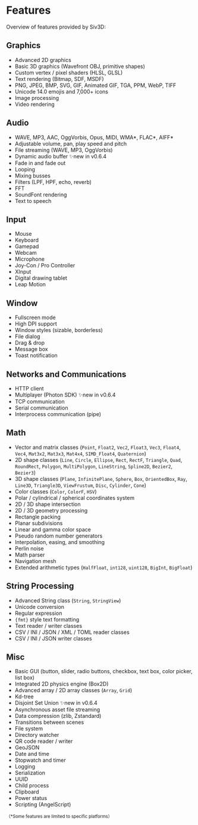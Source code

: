 # Features

Overview of features provided by Siv3D:

## Graphics
- Advanced 2D graphics
- Basic 3D graphics (Wavefront OBJ, primitive shapes)
- Custom vertex / pixel shaders (HLSL, GLSL)
- Text rendering (Bitmap, SDF, MSDF)
- PNG, JPEG, BMP, SVG, GIF, Animated GIF, TGA, PPM, WebP, TIFF
- Unicode 14.0 emojis and 7,000+ icons
- Image processing
- Video rendering

## Audio
- WAVE, MP3, AAC, OggVorbis, Opus, MIDI, WMA*, FLAC*, AIFF*
- Adjustable volume, pan, play speed and pitch
- File streaming (WAVE, MP3, OggVorbis)
- Dynamic audio buffer ✨new in v0.6.4
- Fade in and fade out
- Looping
- Mixing busses
- Filters (LPF, HPF, echo, reverb)
- FFT
- SoundFont rendering
- Text to speech

## Input
- Mouse
- Keyboard
- Gamepad
- Webcam
- Microphone
- Joy-Con / Pro Controller
- XInput
- Digital drawing tablet
- Leap Motion

## Window
- Fullscreen mode
- High DPI support
- Window styles (sizable, borderless)
- File dialog
- Drag & drop
- Message box
- Toast notification

## Networks and Communications
- HTTP client
- Multiplayer (Photon SDK) ✨new in v0.6.4
- TCP communication
- Serial communication
- Interprocess communication (pipe)

## Math
- Vector and matrix classes (`Point`, `Float2`, `Vec2`, `Float3`, `Vec3`, `Float4`, `Vec4`, `Mat3x2`, `Mat3x3`, `Mat4x4`, `SIMD_Float4`, `Quaternion`)
- 2D shape classes (`Line`, `Circle`, `Ellipse`, `Rect`, `RectF`, `Triangle`, `Quad`, `RoundRect`, `Polygon`, `MultiPolygon`, `LineString`, `Spline2D`, `Bezier2`, `Bezier3`)
- 3D shape classes (`Plane`, `InfinitePlane`, `Sphere`, `Box`, `OrientedBox`, `Ray`, `Line3D`, `Triangle3D`, `ViewFrustum`, `Disc`, `Cylinder`, `Cone`)
- Color classes (`Color`, `ColorF`, `HSV`)
- Polar / cylindrical / spherical coordinates system
- 2D / 3D shape intersection
- 2D / 3D geometry processing
- Rectangle packing
- Planar subdivisions
- Linear and gamma color space
- Pseudo random number generators
- Interpolation, easing, and smoothing
- Perlin noise
- Math parser
- Navigation mesh
- Extended arithmetic types (`HalfFloat`, `int128`, `uint128`, `BigInt`, `BigFloat`)

## String Processing
- Advanced String class (`String`, `StringView`)
- Unicode conversion
- Regular expression
- `{fmt}` style text formatting
- Text reader / writer classes
- CSV / INI / JSON / XML / TOML reader classes
- CSV / INI / JSON writer classes

## Misc
- Basic GUI (button, slider, radio buttons, checkbox, text box, color picker, list box)
- Integrated 2D physics engine (Box2D)
- Advanced array / 2D array classes (`Array`, `Grid`)
- Kd-tree
- Disjoint Set Union ✨new in v0.6.4
- Asynchronous asset file streaming
- Data compression (zlib, Zstandard)
- Transitions between scenes
- File system
- Directory watcher
- QR code reader / writer
- GeoJSON
- Date and time
- Stopwatch and timer
- Logging
- Serialization
- UUID
- Child process
- Clipboard
- Power status
- Scripting (AngelScript)

<small>（\*Some features are limited to specific platforms）</small>